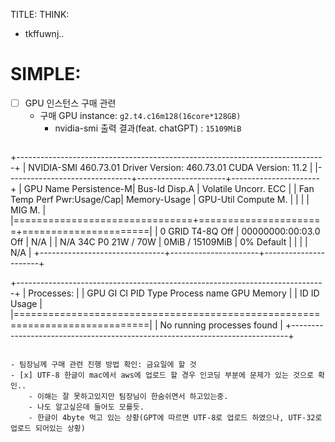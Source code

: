TITLE:
THINK:
- tkffuwnj..

# SIMPLE:

- [ ] GPU 인스턴스 구매 관련
    - 구매 GPU instance: `g2.t4.c16m128(16core*128GB)`
        - nvidia-smi 출력 결과(feat. chatGPT) : `15109MiB`
            ```bash
+-----------------------------------------------------------------------------+
| NVIDIA-SMI 460.73.01    Driver Version: 460.73.01    CUDA Version: 11.2     |
|-------------------------------+----------------------+----------------------+
| GPU  Name        Persistence-M| Bus-Id        Disp.A | Volatile Uncorr. ECC |
| Fan  Temp  Perf  Pwr:Usage/Cap|         Memory-Usage | GPU-Util  Compute M. |
|                               |                      |               MIG M. |
|===============================+======================+======================|
|   0  GRID T4-8Q          Off  | 00000000:00:03.0 Off |                  N/A |
| N/A   34C    P0    21W /  70W |      0MiB / 15109MiB |      0%      Default |
|                               |                      |                  N/A |
+-------------------------------+----------------------+----------------------+

+-----------------------------------------------------------------------------+
| Processes:                                                                  |
|  GPU   GI   CI        PID   Type   Process name                  GPU Memory |
|        ID   ID                                                   Usage      |
|=============================================================================|
|  No running processes found                                                  |
+-----------------------------------------------------------------------------+
```

- 팀장님께 구매 관련 진행 방법 확인: 금요일에 할 것
- [x] UTF-8 한글이 mac에서 aws에 업로드 할 경우 인코딩 부분에 문제가 있는 것으로 확인..
    - 이해는 잘 못하고있지만 팀장님이 한숨쉬면서 하고있는중.
    - 나도 알고싶은데 들어도 모를듯.
    - 한글이 4byte 먹고 있는 상황(GPT에 따르면 UTF-8로 업로드 하였으나, UTF-32로 업로드 되어있는 상황)